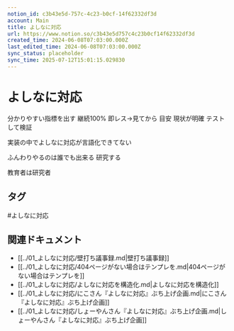 ```yaml
---
notion_id: c3b43e5d-757c-4c23-b0cf-14f62332df3d
account: Main
title: よしなに対応
url: https://www.notion.so/c3b43e5d757c4c23b0cf14f62332df3d
created_time: 2024-06-08T07:03:00.000Z
last_edited_time: 2024-06-08T07:03:00.000Z
sync_status: placeholder
sync_time: 2025-07-12T15:01:15.029830
---
```

# よしなに対応


分かりやすい指標を出す
継続100%
即レス→見てから
目安
現状が明確
テストして検証

実装の中でよしなに対応が言語化できてない

ふんわりやるのは誰でも出来る
研究する

教育者は研究者



## タグ

#よしなに対応 

## 関連ドキュメント

- [[../01_よしなに対応/壁打ち議事録.md|壁打ち議事録]]
- [[../01_よしなに対応/404ページがない場合はテンプレを.md|404ページがない場合はテンプレを]]
- [[../01_よしなに対応/よしなに対応を構造化.md|よしなに対応を構造化]]
- [[../01_よしなに対応/にこさん『よしなに対応』ぶち上げ企画.md|にこさん『よしなに対応』ぶち上げ企画]]
- [[../01_よしなに対応/しょーやんさん『よしなに対応』ぶち上げ企画.md|しょーやんさん『よしなに対応』ぶち上げ企画]]
